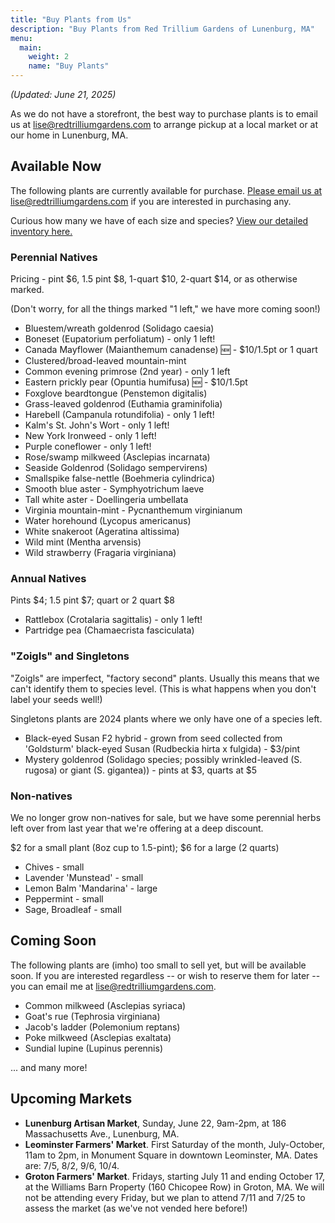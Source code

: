 ```yaml
---
title: "Buy Plants from Us"
description: "Buy Plants from Red Trillium Gardens of Lunenburg, MA"
menu:
  main:
    weight: 2
    name: "Buy Plants"
---
```


_(Updated: June 21, 2025)_

As we do not have a storefront, the best way to purchase plants is to email us at [lise@redtrilliumgardens.com](mailto:lise@redtrilliumgardens.com) to arrange pickup at a local market or at our home in Lunenburg, MA. 

## Available Now

The following plants are currently available for purchase. [Please email us at lise@redtrilliumgardens.com](mailto:lise@redtrilliumgardens.com) if you are interested in purchasing any.

Curious how many we have of each size and species? [View our detailed inventory here.](https://docs.google.com/spreadsheets/d/1FV7iCZJYFeVC55onCDUhkP_r6_sS_5j-vdgNPat4-bk/edit?usp=sharing)

### Perennial Natives

Pricing - pint $6, 1.5 pint $8, 1-quart $10, 2-quart $14, or as otherwise marked.

(Don't worry, for all the things marked "1 left," we have more coming soon!)

- Bluestem/wreath goldenrod (Solidago caesia)
- Boneset (Eupatorium perfoliatum) - only 1 left!
- Canada Mayflower (Maianthemum canadense) 🆕 - $10/1.5pt or 1 quart
- Clustered/broad-leaved mountain-mint
- Common evening primrose (2nd year) - only 1 left
- Eastern prickly pear (Opuntia humifusa) 🆕 - $10/1.5pt
- Foxglove beardtongue (Penstemon digitalis)
- Grass-leaved goldenrod (Euthamia graminifolia)
- Harebell (Campanula rotundifolia) - only 1 left!
- Kalm's St. John's Wort - only 1 left!
- New York Ironweed - only 1 left!
- Purple coneflower - only 1 left!
- Rose/swamp milkweed (Asclepias incarnata)
- Seaside Goldenrod (Solidago sempervirens)
- Smallspike false-nettle (Boehmeria cylindrica)
- Smooth blue aster - Symphyotrichum laeve
- Tall white aster - Doellingeria umbellata
- Virginia mountain-mint - Pycnanthemum virginianum
- Water horehound (Lycopus americanus)
- White snakeroot (Ageratina altissima)
- Wild mint (Mentha arvensis)
- Wild strawberry (Fragaria virginiana)

### Annual Natives

Pints $4; 1.5 pint $7; quart or 2 quart $8

- Rattlebox (Crotalaria sagittalis) - only 1 left!
- Partridge pea (Chamaecrista fasciculata)

### "Zoigls" and Singletons

"Zoigls" are imperfect, "factory second" plants. Usually this means that we can't identify them to species level. (This is what happens when you don't label your seeds well!)

Singletons plants are 2024 plants where we only have one of a species left.

- Black-eyed Susan F2 hybrid - grown from seed collected from 'Goldsturm' black-eyed Susan (Rudbeckia hirta x fulgida) - $3/pint
- Mystery goldenrod (Solidago species; possibly wrinkled-leaved (S. rugosa) or giant (S. gigantea)) - pints at $3, quarts at $5

### Non-natives

We no longer grow non-natives for sale, but we have some perennial herbs left over from last year that we're offering at a deep discount.

$2 for a small plant (8oz cup to 1.5-pint); $6 for a large (2 quarts)

- Chives - small
- Lavender 'Munstead' - small
- Lemon Balm 'Mandarina' - large
- Peppermint - small
- Sage, Broadleaf - small

## Coming Soon 

The following plants are (imho) too small to sell yet, but will be available soon. If you are interested regardless -- or wish to reserve them for later -- you can email me at lise@redtrilliumgardens.com.

- Common milkweed	(Asclepias syriaca)
- Goat's rue	(Tephrosia virginiana)
- Jacob's ladder	(Polemonium reptans)
- Poke milkweed	(Asclepias exaltata)
- Sundial lupine (Lupinus perennis)

... and many more!

## Upcoming Markets

- **Lunenburg Artisan Market**, Sunday, June 22, 9am-2pm, at 186 Massachusetts Ave., Lunenburg, MA.
- **Leominster Farmers' Market**. First Saturday of the month, July-October, 11am to 2pm, in Monument Square in downtown Leominster, MA. Dates are: 7/5, 8/2, 9/6, 10/4.
- **Groton Farmers' Market**. Fridays, starting July 11 and ending October 17, at the Williams Barn Property (160 Chicopee Row) in Groton, MA. We will not be attending every Friday, but we plan to attend 7/11 and 7/25 to assess the market (as we've not vended here before!)